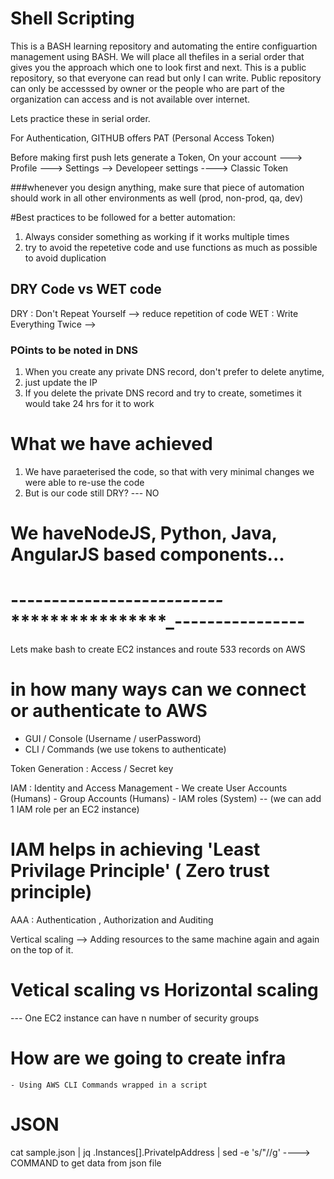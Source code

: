 # Shell Scripting
This is a BASH learning repository and automating the entire configuartion management using BASH.
We will place all thefiles in a serial order that gives you the approach which one to look first and next.
This is a public repository, so that everyone can read but only I can write.
Public repository can only be accesssed by owner or the people who are part of the organization can access and is not available over internet.

Lets practice these in serial order.

For Authentication, GITHUB offers PAT (Personal Access Token)

Before making first push lets generate a Token,
On your account  ---> Profile ---> Settings --> Developeer settings ----> Classic Token


###whenever you design anything, make sure that piece of automation should work in all other environments as well (prod, non-prod, qa, dev)

#Best practices to be followed for a better automation:

1) Always consider something as working if it works multiple times
2) try to avoid the repetetive code and use functions as much as possible to avoid duplication

## DRY Code vs WET code
DRY : Don't Repeat Yourself  --> reduce repetition of code
WET : Write Everything Twice --> 

### POints to be noted in DNS
1. When you create any private DNS record, don't prefer to delete anytime, 
2. just update the IP
3. If you delete the private DNS record and try to create, sometimes it would take 24 hrs for it to work

# What we have achieved
1. We have paraeterised the code, so that with very minimal changes we were able to re-use the code
2. But is our code still DRY? --- NO


# We haveNodeJS, Python, Java, AngularJS based components...

# -----------------*********---------*************************_----------------
Lets make bash to create EC2 instances and route 533 records on AWS

# in how many ways can we connect or authenticate to AWS
* GUI / Console (Username / userPassword)
* CLI / Commands (we use tokens to authenticate)

Token Generation : Access / Secret key

IAM : Identity and Access Management
    - We create User Accounts   (Humans)
    - Group Accounts            (Humans)
    - IAM roles                 (System) -- (we can add 1 IAM role per an EC2 instance)

# IAM helps in achieving 'Least Privilage Principle' ( Zero trust principle)
AAA : Authentication , Authorization and Auditing


Vertical scaling --> Adding resources to the same machine again and again on the top of it.

# Vetical scaling vs Horizontal scaling


--- One EC2 instance can have n number of security groups

# How are we going to create infra
    - Using AWS CLI Commands wrapped in a script

# JSON
cat sample.json | jq .Instances[].PrivateIpAddress | sed -e 's/"//g'  ----> COMMAND to get data from json file


